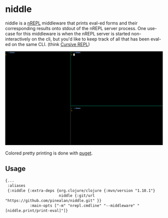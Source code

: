 # niddle

niddle is a [nREPL](https://github.com/nrepl/nrepl) middleware that prints
eval-ed forms and their corresponding results onto stdout of the nREPL server
process. One use-case for this middleware is when the nREPL server is started
non-interactively on the cli, but you'd like to keep track of all that has been
eval-ed on the same CLI. (think [Cursive
REPL](https://cursive-ide.com/userguide/repl.html))

![demo video](demo.gif)

Colored pretty printing is done with [puget](https://github.com/greglook/puget).

## Usage

```edn
{...
 :aliases
 {:niddle {:extra-deps {org.clojure/clojure {:mvn/version "1.10.1"}
                        niddle {:git/url "https://github.com/pinealan/niddle.git" }}
           :main-opts ["-m" "nrepl.cmdline" "--middleware" "[niddle.print/print-eval]"]}
```
